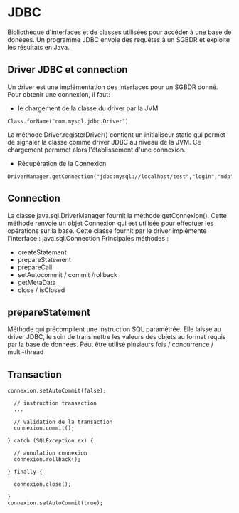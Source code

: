 # JDBC

Bibliothèque d'interfaces et de classes utilisées pour accéder à une base de donéees.
Un programme JDBC envoie des requêtes à un SGBDR et exploite les résultats en Java.

## Driver JDBC et connection
Un driver est une implémentation des interfaces pour un SGBDR donné.
Pour obtenir une connexion, il faut:
* le chargement de la classe du driver par la JVM
```
Class.forName("com.mysql.jdbc.Driver")
```
La méthode Driver.registerDriver() contient un initialiseur static qui permet de signaler la classe comme driver JDBC au niveau de la JVM.
Ce chargement permmet alors l'établissement d'une connexion.

* Récupération de la Connexion
```
DriverManager.getConnection("jdbc:mysql://localhost/test","login","mdp")
```

## Connection
La classe java.sql.DriverManager fournit la méthode getConnexion().
Cette méthode renvoie un objet Connexion qui est utilisée pour effectuer les opérations sur la base.
Cette classe fournit par le driver implémente l'interface : java.sql.Connection
Principales méthodes :
* createStatement
* prepareStatement
* prepareCall
* setAutocommit / commit  /rollback
* getMetaData
* close / isClosed

## prepareStatement
Méthode qui précompilent une instruction SQL paramétrée.
Elle laisse au driver JDBC, le soin de transmettre les valeurs des objets au format requis par la base de données.
Peut être utilisé plusieurs fois / concurrence / multi-thread

## Transaction
````
connexion.setAutoCommit(false);

  // instruction transaction
  ...
  
  // validation de la transaction
  connexion.commit();

} catch (SQLException ex) {

  // annulation connexion
  connexion.rollback();
  
} finally {

  connexion.close();
  
}
connexion.setAutoCommit(true);
````
